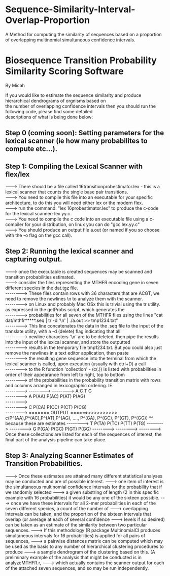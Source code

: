 # Sequence-Similarity-Interval-Overlap-Proportion
A Method for computing the similarity of sequences based on a proportion of overlapping multinomial simultaneous confidence intervals.  

# Biosequence Transition Probability Similarity Scoring Software  
By Micah  

If you would like to estimate the sequence similarity and produce hierarchical dendrograms of orgnisms based on  
the number of overlapping confidence intervals then you should run the following code, please find some detailed  
descriptions of what is being done below:  

## Step 0 (coming soon): Setting parameters for the lexical scanner (ie how many probabilites to compute etc...).  


## Step 1: Compiling the Lexical Scanner with flex/lex  

---> There should be a file called 16transitionprobestimator.lex - this is a lexical scanner that counts the single base pair transitions.  
---> You need to compile this file into an executable for your specific architecture, to do this you will need either lex or the modern flex.   
---> run the command:  "lex 16probestimator.lex" to produce the c-code for the lexical scanner: lex.yy.c.  
---> You need to compile the c code into an executable file using a c-compiler for your distribution, on linux you can do "gcc lex.yy.c"  
---> You should produce an output file a.out (or named if you so choose with the -o flag on the gcc call).  

## Step 2:  Running the lexical scanner and capturing output.  

---> once the executable is created sequences may be scanned and transition probabilities estimated.  
---> consider the files representing the MTHFR encoding gene in seven different species in the dat.tgz file.  
--------> These files contain rows with 36 characters that are ACGT, we need to remove the newlines \n to analyze them with the scanner.  
--------> on Linux and probably Mac OSx this is trivial using the tr utility.  as expressed in the getProbs script, which generates the  
--------> probabilities for all seven of the MTHFR files using the lines "cat dat/mthfr*****.seq | tr -d '\n' | ./a.out >> tmp1234.txt"  
--------> This line concatenates the data in the .seq file to the input of the translate utility, with a -d (delete) flag indicating that all  
--------> newline characters '\n' are to be deleted, then pipe the results into the input of the lexical scanner, and store the outputted  
--------> results in the temporary file tmp1234.txt.  But you could also just remove the newlines in a text editor application, then paste  
--------> the resulting gene sequence into the terminal from which the lexical scanner is called, upon execution (usually with ctrl+D) a call  
--------> to the R function 'collection' - (c(.)) is listed with probabilities in order of their appearance from left to right, top to bottom  
--------> of the probabilities in the probability transition matrix with rows and columns arranged in lexicographic ordering.  IE.  
-------->
-------->
--------> 		 A     C     T     G  
-------->	     A P(AA) P(AC) P(AT) P(AG)  
-------->	       
-------->	     C P(CA) P(CC) P(CT) P(CG) 		  
-------->						======= OUTPUT ======>>>>>>>>>>>         c(P^(AA),P^(AC),P^(AT),P^(AG), ...., P^(GA), P^(GC), P^(GT), P^(GG))  *^ because these are estimates
-------->	     T P(TA) P(TC) P(TT) P(TG)
--------> 
-------->	     G P(GA) P(GC) P(GT) P(GG) 
--------> 
-------->
--------> Once these collections are listed for each of the sequences of interest, the final part of the analysis pipeline can take place. 

## Step 3: Analyzing Scanner Estimates of Transition Probabilities. 

---> Once these estimates are attained many different statistical analyses may be conducted and are of possible interest. 
---> one item of interest is the simultaneous multinomial confidence intervals for the probability that if we randomly selected
---> a given substring of length (2 in this specific example with 16 probabilities) it would be any one of the sixteen possible. 
---> once we have these intervals for all 2-mer probabilities in each of the seven different species, a count of the number of 
---> overlapping intervals can be taken, and the proportion of the sixteen intervals that overlap (or average at each of several confidence 
---> levels if so desired) can be taken as an estimate of the similarity between two particular sequences. 
---> If this methodology (R package MultinomialCI produces simultaneous intervals for 16 probabilities) is applied for all pairs of sequences, 
---> a pairwise distances matrix can be computed which may be used as the basis to any number of hierarchical clustering procedures to produce 
---> a sample dendrogram of the clustering based on this.  (A preliminary example of the analysis that might be conducted is in analyzeMTHFR.r, 
---> which actually contains the scanner output for each of the attached seven sequences, and so may be run independently. 



